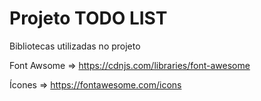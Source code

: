 # Projeto TODO LIST

Bibliotecas utilizadas no projeto

Font Awsome => https://cdnjs.com/libraries/font-awesome

Ícones  => https://fontawesome.com/icons




